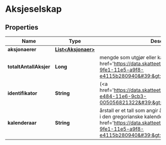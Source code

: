 

# Aksjeselskap



## Properties

| Name | Type | Description | Notes |
|------------ | ------------- | ------------- | -------------|
|**aksjonaerer** | [**List&lt;Aksjonaer&gt;**](Aksjonaer.md) |  |  [optional] |
|**totaltAntallAksjer** | **Long** | mengde som utgjør eller kan uttrykkes i et visst tall (&lt;a href&#x3D;&#39;https://data.skatteetaten.no/begrep/20b2e145-9fe1-11e5-a9f8-e4115b280940&#39;&gt;Begrepsreferanse&lt;/a&gt;) |  [optional] |
|**identifikator** | **String** | (&lt;a href&#x3D;&#39;https://data.skatteetaten.no/begreper/dcfb4778-e484-11e6-9cb3-005056821322&#39;&gt;Begrepsreferanse&lt;/a&gt;) |  [optional] |
|**kalenderaar** | **String** | årstall er et tall som angir årets nummer i tidsregningen i den gregorianske kalender (&lt;a href&#x3D;&#39;https://data.skatteetaten.no/begrep/20b2e14a-9fe1-11e5-a9f8-e4115b280940&#39;&gt;Begrepsreferanse&lt;/a&gt;) |  [optional] |



